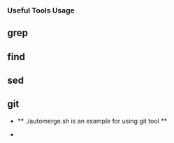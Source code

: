 ### Useful Tools Usage

## grep

## find

## sed

## git

* ** ./automerge.sh is an example for using git tool **

* 

